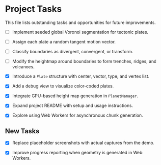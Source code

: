 # Project Tasks

This file lists outstanding tasks and opportunities for future improvements.

- [ ] Implement seeded global Voronoi segmentation for tectonic plates.
- [ ] Assign each plate a random tangent motion vector.
- [ ] Classify boundaries as divergent, convergent, or transform.
- [ ] Modify the heightmap around boundaries to form trenches, ridges, and volcanoes.
- [x] Introduce a `Plate` structure with center, vector, type, and vertex list.
- [x] Add a debug view to visualize color-coded plates.

- [x] Integrate GPU-based height map generation in `PlanetManager`.

- [x] Expand project README with setup and usage instructions.
- [x] Explore using Web Workers for asynchronous chunk generation.

## New Tasks

- [x] Replace placeholder screenshots with actual captures from the demo.


- [x] Improve progress reporting when geometry is generated in Web Workers.


